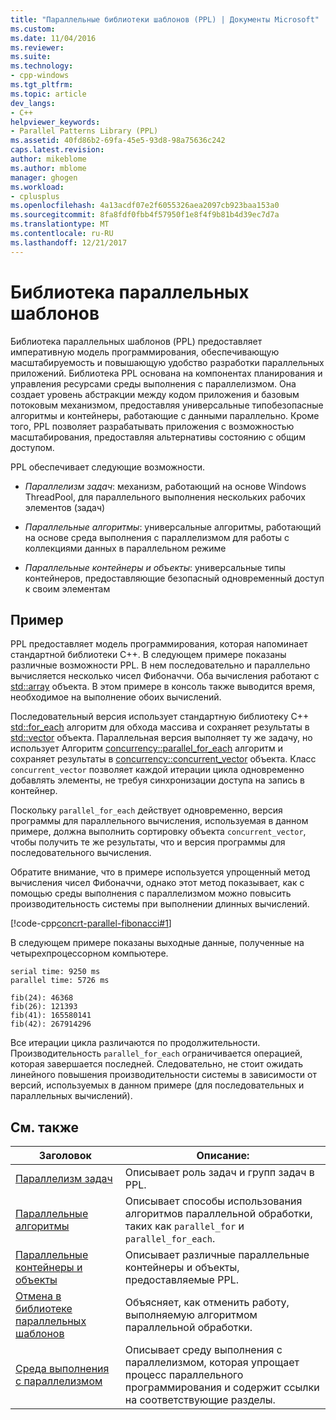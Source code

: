 ```yaml
---
title: "Параллельные библиотеки шаблонов (PPL) | Документы Microsoft"
ms.custom: 
ms.date: 11/04/2016
ms.reviewer: 
ms.suite: 
ms.technology:
- cpp-windows
ms.tgt_pltfrm: 
ms.topic: article
dev_langs:
- C++
helpviewer_keywords:
- Parallel Patterns Library (PPL)
ms.assetid: 40fd86b2-69fa-45e5-93d8-98a75636c242
caps.latest.revision: 
author: mikeblome
ms.author: mblome
manager: ghogen
ms.workload:
- cplusplus
ms.openlocfilehash: 4a13acdf07e2f6055326aea2097cb923baa153a0
ms.sourcegitcommit: 8fa8fdf0fbb4f57950f1e8f4f9b81b4d39ec7d7a
ms.translationtype: MT
ms.contentlocale: ru-RU
ms.lasthandoff: 12/21/2017
---
```

# <a name="parallel-patterns-library-ppl"></a>Библиотека параллельных шаблонов
Библиотека параллельных шаблонов (PPL) предоставляет императивную модель программирования, обеспечивающую масштабируемость и повышающую удобство разработки параллельных приложений. Библиотека PPL основана на компонентах планирования и управления ресурсами среды выполнения с параллелизмом. Она создает уровень абстракции между кодом приложения и базовым потоковым механизмом, предоставляя универсальные типобезопасные алгоритмы и контейнеры, работающие с данными параллельно. Кроме того, PPL позволяет разрабатывать приложения с возможностью масштабирования, предоставляя альтернативы состоянию с общим доступом.  
  
 PPL обеспечивает следующие возможности.  
  
- *Параллелизм задач*: механизм, работающий на основе Windows ThreadPool, для параллельного выполнения нескольких рабочих элементов (задач)  
  
- *Параллельные алгоритмы*: универсальные алгоритмы, работающий на основе среда выполнения с параллелизмом для работы с коллекциями данных в параллельном режиме  
  
- *Параллельные контейнеры и объекты*: универсальные типы контейнеров, предоставляющие безопасный одновременный доступ к своим элементам  
  
## <a name="example"></a>Пример  
 PPL предоставляет модель программирования, которая напоминает стандартной библиотеки C++. В следующем примере показаны различные возможности PPL. В нем последовательно и параллельно вычисляется несколько чисел Фибоначчи. Оба вычисления работают с [std::array](../../standard-library/array-class-stl.md) объекта. В этом примере в консоль также выводится время, необходимое на выполнение обоих вычислений.  
  
 Последовательный версия использует стандартную библиотеку C++ [std::for_each](../../standard-library/algorithm-functions.md#for_each) алгоритм для обхода массива и сохраняет результаты в [std::vector](../../standard-library/vector-class.md) объекта. Параллельная версия выполняет ту же задачу, но использует Алгоритм [concurrency::parallel_for_each](reference/concurrency-namespace-functions.md#parallel_for_each) алгоритм и сохраняет результаты в [concurrency::concurrent_vector](../../parallel/concrt/reference/concurrent-vector-class.md) объекта. Класс `concurrent_vector` позволяет каждой итерации цикла одновременно добавлять элементы, не требуя синхронизации доступа на запись в контейнер.  
  
 Поскольку `parallel_for_each` действует одновременно, версия программы для параллельного вычисления, используемая в данном примере, должна выполнить сортировку объекта `concurrent_vector`, чтобы получить те же результаты, что и версия программы для последовательного вычисления.  
  
 Обратите внимание, что в примере используется упрощенный метод вычисления чисел Фибоначчи, однако этот метод показывает, как с помощью среды выполнения с параллелизмом можно повысить производительность системы при выполнении длинных вычислений.  
  
 [!code-cpp[concrt-parallel-fibonacci#1](../../parallel/concrt/codesnippet/cpp/parallel-patterns-library-ppl_1.cpp)]  
  
 В следующем примере показаны выходные данные, полученные на четырехпроцессорном компьютере.  
  
```Output  
serial time: 9250 ms  
parallel time: 5726 ms  
 
fib(24): 46368  
fib(26): 121393  
fib(41): 165580141  
fib(42): 267914296  
```  
  
 Все итерации цикла различаются по продолжительности. Производительность `parallel_for_each` ограничивается операцией, которая завершается последней. Следовательно, не стоит ожидать линейного повышения производительности системы в зависимости от версий, используемых в данном примере (для последовательных и параллельных вычислений).  
  
## <a name="related-topics"></a>См. также  
  
|Заголовок|Описание:|  
|-----------|-----------------|  
|[Параллелизм задач](../../parallel/concrt/task-parallelism-concurrency-runtime.md)|Описывает роль задач и групп задач в PPL.|  
|[Параллельные алгоритмы](../../parallel/concrt/parallel-algorithms.md)|Описывает способы использования алгоритмов параллельной обработки, таких как `parallel_for` и `parallel_for_each`.|  
|[Параллельные контейнеры и объекты](../../parallel/concrt/parallel-containers-and-objects.md)|Описывает различные параллельные контейнеры и объекты, предоставляемые PPL.|  
|[Отмена в библиотеке параллельных шаблонов](cancellation-in-the-ppl.md)|Объясняет, как отменить работу, выполняемую алгоритмом параллельной обработки.|  
|[Среда выполнения с параллелизмом](../../parallel/concrt/concurrency-runtime.md)|Описывает среду выполнения с параллелизмом, которая упрощает процесс параллельного программирования и содержит ссылки на соответствующие разделы.|

